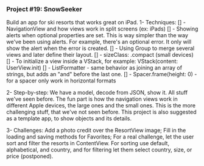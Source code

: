 ### Project #19: SnowSeeker
Build an app for ski resorts that works great on iPad.
1- Techniques:
[] - NavigationView and how views work in split screens (ex: iPads)
[] - Showing alerts when optional properties are set. This is way simpler than the way we've been using alerts. For example, there's an optional error. It only will show the alert when the error is created.
[] - Using Group to merge several views and later define their layout.
[] - sizeClass: .compact (small devices)
[] - To initialize a view inside a VStack, for example: VStack(content: UserView.init)
[] - ListFormatter - same behavior as joining an array of strings, but adds an "and" before the last one.
[] - Spacer.frame(height: 0) - for a spacer only work in horizontal formats

2- Step-by-step:
We have a model, decode from JSON, show it. All stuff we've seen before. The fun part is how the navigation views work in different Apple devices, the large ones and the small ones. This is the more challenging stuff, that we've not seen before.
This project is also suggested as a template app, to show objects and its details.

3- Challenges:
Add a photo credit over the ResortView image; Fill in the loading and saving methods for Favorites; For a real challenge, let the user sort and filter the resorts in ContentView. For sorting
use default, alphabetical, and country, and for filtering let them select country, size, or price (postponed).

